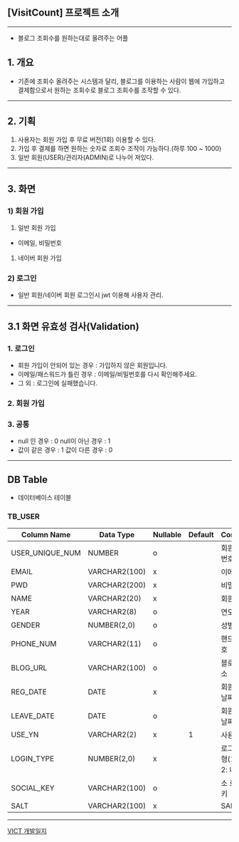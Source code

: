 ## [VisitCount] 프로젝트 소개

---

- 블로그 조회수를 원하는대로 올려주는 어플

## 1. 개요

- 기존에 조회수 올려주는 시스템과 달리, 블로그를 이용하는 사람이 웹에 가입하고 결제함으로서 원하는 조회수로 블로그 조회수를 조작할 수 있다.

---

## 2. 기획

1. 사용자는 회원 가입 후 무료 버전(1회) 이용할 수 있다.
2. 가입 후 결제를 하면 원하는 숫자로 조회수 조작이 가능하다.(하루 100 ~ 1000)
3. 일반 회원(USER)/관리자(ADMIN)로 나누어 져있다.

---

## 3. 화면

### 1) 회원 가입

1. 일반 회원 가입
- 이메일, 비밀번호
1. 네이버 회원 가입

### 2) 로그인

- 일반 회원/네이버 회원 로그인시 jwt 이용해 사용자 관리.

---

## 3.1 화면 유효성 검사(Validation)

### 1. 로그인

- 회원 가입이 안되어 있는 경우 : 가입하지 않은 회원입니다.
- 이메일/패스워드가 틀린 경우 :  이메일/비밀번호를 다시 확인해주세요.
- 그 외 : 로그인에 실패했습니다.

### 2. 회원 가입

### 3. 공통

- null 인 경우 : 0     null이 아닌 경우 : 1
- 값이 같은 경우 : 1 값이 다른 경우 : 0

---

## DB Table

- 데이터베이스 테이블

### TB_USER

| Column Name | Data Type | Nullable | Default | Comment |  |
| --- | --- | --- | --- | --- | --- |
| USER_UNIQUE_NUM | NUMBER | o |  | 회원 고유 번호 |  |
| EMAIL | VARCHAR2(100) | x |  | 이메일 |  |
| PWD | VARCHAR2(200) | x |  | 비밀번호 |  |
| NAME | VARCHAR2(20) | x |  | 회원 이름 |  |
| YEAR | VARCHAR2(8) | o |  | 연도 |  |
| GENDER | NUMBER(2,0) | o |  | 성별 |  |
| PHONE_NUM | VARCHAR2(11) | o |  | 핸드폰 번호 |  |
| BLOG_URL | VARCHAR2(100) | o |  | 블로그 주소 |  |
| REG_DATE | DATE | x |  | 회원 가입 날짜 |  |
| LEAVE_DATE | DATE | o |  | 회원 탈퇴 날짜 |  |
| USE_YN | VARCHAR2(2) | x | 1 | 사용여부 |  |
| LOGIN_TYPE | NUMBER(2,0) | x |  | 로그인 유형(1:일반 2: 네이버 ) |  |
| SOCIAL_KEY | VARCHAR2(100) | o |  | 소 로그인 키 |  |
| SALT | VARCHAR2(100) | x |  | SALT |  |

---

[VICT 개발일지](https://www.notion.so/269f9229b7f34fa0bc314c1ba4ab312e?pvs=21)
